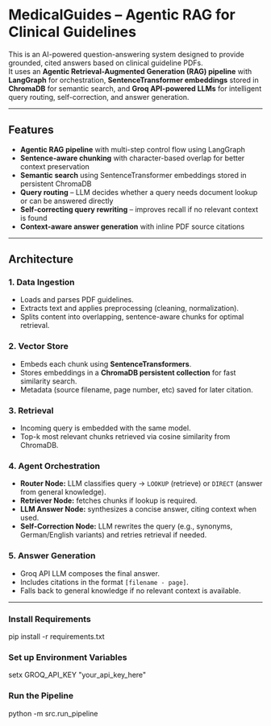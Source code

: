 # MedicalGuides – Agentic RAG for Clinical Guidelines

This is an AI-powered question-answering system designed to provide grounded, cited answers based on clinical guideline PDFs.  
It uses an **Agentic Retrieval-Augmented Generation (RAG) pipeline** with **LangGraph** for orchestration, **SentenceTransformer embeddings** stored in **ChromaDB** for semantic search, and **Groq API-powered LLMs** for intelligent query routing, self-correction, and answer generation.

---

## Features
- **Agentic RAG pipeline** with multi-step control flow using LangGraph
- **Sentence-aware chunking** with character-based overlap for better context preservation
- **Semantic search** using SentenceTransformer embeddings stored in persistent ChromaDB
- **Query routing** – LLM decides whether a query needs document lookup or can be answered directly
- **Self-correcting query rewriting** – improves recall if no relevant context is found
- **Context-aware answer generation** with inline PDF source citations

---

## Architecture

### 1. Data Ingestion
- Loads and parses PDF guidelines.
- Extracts text and applies preprocessing (cleaning, normalization).
- Splits content into overlapping, sentence-aware chunks for optimal retrieval.

### 2. Vector Store
- Embeds each chunk using **SentenceTransformers**.
- Stores embeddings in a **ChromaDB persistent collection** for fast similarity search.
- Metadata (source filename, page number, etc) saved for later citation.

### 3. Retrieval
- Incoming query is embedded with the same model.
- Top-k most relevant chunks retrieved via cosine similarity from ChromaDB.

### 4. Agent Orchestration
- **Router Node:** LLM classifies query → `LOOKUP` (retrieve) or `DIRECT` (answer from general knowledge).
- **Retriever Node:** fetches chunks if lookup is required.
- **LLM Answer Node:** synthesizes a concise answer, citing context when used.
- **Self-Correction Node:** LLM rewrites the query (e.g., synonyms, German/English variants) and retries retrieval if needed.

### 5. Answer Generation
- Groq API LLM composes the final answer.
- Includes citations in the format `[filename - page]`.
- Falls back to general knowledge if no relevant context is available.

---

### Install Requirements

pip install -r requirements.txt


### Set up Environment Variables

setx GROQ_API_KEY "your_api_key_here" 


### Run the Pipeline

python -m src.run_pipeline